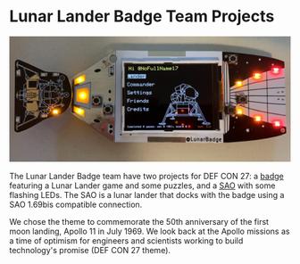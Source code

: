 # Lunar Lander Badge Team Projects

![BadgeSAO](/images/withSAO.png "Lunar Lander Badge with SAO attached")

The Lunar Lander Badge team have two projects for DEF CON 27: a [badge](https://github.com/lunarbadge/LunarBadgeDC27) featuring a Lunar Lander game and some puzzles, and a [SAO](https://github.com/lunarbadge/LunarLanderSAO) with some flashing LEDs.  The SAO is a lunar lander that docks with the badge using a SAO 1.69bis compatible connection.

We chose the theme to commemorate the 50th anniversary of the first moon landing, Apollo 11 in July 1969.  We look back at the Apollo missions as a time of optimism for engineers and scientists working to build technology's promise (DEF CON 27 theme).


